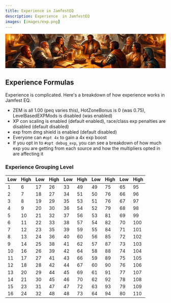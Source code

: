 ```yaml
---
title: Experience in JamfestEQ
description: Experience  in JamfestEQ
images: [images/exp.png]
---
```


![Experience](images/exp.png)


## Experience Formulas

Experience is complicated. Here's a breakdown of how experience works in Jamfest EQ.

- ZEM is all 1.00 (peq varies this), HotZoneBonus is 0 (was 0.75), LevelBasedEXPMods is disabled (was enabled)
- XP con scaling is enabled (default enabled), race/class exp penalties are disabled (default disabled)
- exp from dmg shield is enabled (default disabled)
- Everyone can `#opt 4x` to gain a 4x exp boost
- If you opt in to `#opt debug_exp`, you can see a breakdown of how much exp you are getting from each source and how the multipliers opted in are affecting it

### Experience Grouping Level

Low|High|Low|High|Low|High|Low|High|Low|High
---|---|---|---|---|---|---|---|---|---
1|6|17|26|33|49|49|75|65|95
2|7|18|27|34|51|50|76|66|96
3|8|19|29|35|53|51|76|67|97
4|9|20|30|36|54|52|79|68|98
5|10|21|32|37|56|53|81|69|99
6|11|22|33|38|57|54|82|70|100
7|12|23|35|39|59|55|84|71|101
8|13|24|36|40|60|56|85|72|102
9|14|25|38|41|62|57|87|73|103
10|16|26|39|42|64|58|88|74|104
11|17|27|41|43|66|59|89|75|105
12|18|28|42|44|67|60|90|76|106
13|20|29|44|45|69|61|91|77|107
14|21|30|45|46|70|62|92|78|108
15|23|31|47|47|72|63|93|79|109
16|24|32|48|48|73|64|94|80|110
